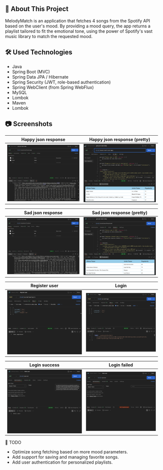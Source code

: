 ## :bookmark_tabs: About This Project

MelodyMatch is an application that fetches 4 songs from the Spotify API based on the user's mood. By providing a mood query, the app returns a playlist tailored to fit the emotional tone, using the power of Spotify's vast music library to match the requested mood.

## :hammer_and_wrench: Used Technologies

* Java
* Spring Boot (MVC)
* Spring Data JPA / Hibernate
* Spring Security (JWT, role-based authentication)
* Spring WebClient (from Spring WebFlux)
* MySQL
* Lombok
* Maven
* Lombok

## :camera: Screenshots

Happy json response      |  Happy json response (pretty)
:------------------------:|:-------------------------:
![Happy json response](src/main/resources/static/images/json_response_happy_from_spotify_api.png)  |  ![Happy json response (pretty)](src/main/resources/static/images/json_response_happy_from_spotify_api_pretty.png)

Sad json response      |  Sad json response (pretty)
:------------------------:|:-------------------------:
![Sad json response](src/main/resources/static/images/json_response_sad_from_spotify_api.png)  |  ![Sad json response (pretty)](src/main/resources/static/images/json_response_sad_from_spotify_api_pretty.png)

Register user      |  Login
:------------------------:|:-------------------------:
![Register user](src/main/resources/static/images/register.png)  |  ![Login](src/main/resources/static/images/login.png)

Login success      |  Login failed
:------------------------:|:-------------------------:
![Login success](src/main/resources/static/images/success_login.png)  |  ![Login failed](src/main/resources/static/images/failed_login.png)

:memo: TODO

* Optimize song fetching based on more mood parameters.
*  Add support for saving and managing favorite songs.
*   Add user authentication for personalized playlists.
